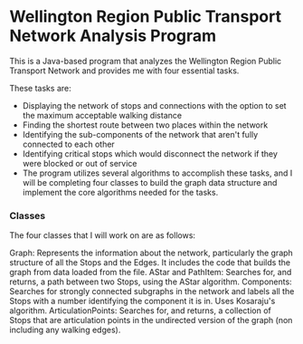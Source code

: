 # Wellington Region Public Transport Network Analysis Program
This is a Java-based program that analyzes the Wellington Region Public Transport Network and provides me with four essential tasks. 

These tasks are:
- Displaying the network of stops and connections with the option to set the maximum acceptable walking distance
- Finding the shortest route between two places within the network
- Identifying the sub-components of the network that aren't fully connected to each other
- Identifying critical stops which would disconnect the network if they were blocked or out of service
- The program utilizes several algorithms to accomplish these tasks, and I will be completing four classes to build the graph data structure and implement the core algorithms needed for the tasks.

### Classes
The four classes that I will work on are as follows:

Graph: Represents the information about the network, particularly the graph structure of all the Stops and the Edges. It includes the code that builds the graph from data loaded from the file.
AStar and PathItem: Searches for, and returns, a path between two Stops, using the AStar algorithm.
Components: Searches for strongly connected subgraphs in the network and labels all the Stops with a number identifying the component it is in. Uses Kosaraju's algorithm.
ArticulationPoints: Searches for, and returns, a collection of Stops that are articulation points in the undirected version of the graph (non including any walking edges).
